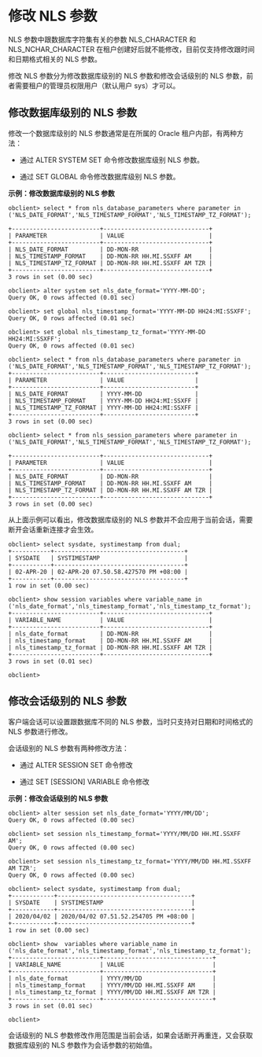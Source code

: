 修改 NLS 参数 
==============================



NLS 参数中跟数据库字符集有关的参数 NLS_CHARACTER 和 NLS_NCHAR_CHARACTER 在租户创建好后就不能修改，目前仅支持修改跟时间和日期格式相关的 NLS 参数。

修改 NLS 参数分为修改数据库级别的 NLS 参数和修改会话级别的 NLS 参数，前者需要租户的管理员权限用户（默认用户 sys）才可以。

修改数据库级别的 NLS 参数 
------------------------

修改一个数据库级别的 NLS 参数通常是在所属的 Oracle 租户内部，有两种方法： 

* 通过 ALTER SYSTEM SET 命令修改数据库级别 NLS 参数。

* 通过 SET GLOBAL 命令修改数据库级别 NLS 参数。






**示例：修改数据库级别的 NLS 参数** 

    obclient> select * from nls_database_parameters where parameter in ('NLS_DATE_FORMAT','NLS_TIMESTAMP_FORMAT','NLS_TIMESTAMP_TZ_FORMAT');
    
    +-------------------------+------------------------------+
    | PARAMETER               | VALUE                        |
    +-------------------------+------------------------------+
    | NLS_DATE_FORMAT         | DD-MON-RR                    |
    | NLS_TIMESTAMP_FORMAT    | DD-MON-RR HH.MI.SSXFF AM     |
    | NLS_TIMESTAMP_TZ_FORMAT | DD-MON-RR HH.MI.SSXFF AM TZR |
    +-------------------------+------------------------------+
    3 rows in set (0.00 sec)
    
    obclient> alter system set nls_date_format='YYYY-MM-DD';
    Query OK, 0 rows affected (0.01 sec)
    
    obclient> set global nls_timestamp_format='YYYY-MM-DD HH24:MI:SSXFF';
    Query OK, 0 rows affected (0.01 sec)
    
    obclient> set global nls_timestamp_tz_format='YYYY-MM-DD HH24:MI:SSXFF';
    Query OK, 0 rows affected (0.01 sec)
    
    obclient> select * from nls_database_parameters where parameter in ('NLS_DATE_FORMAT','NLS_TIMESTAMP_FORMAT','NLS_TIMESTAMP_TZ_FORMAT');
    +-------------------------+--------------------------+
    | PARAMETER               | VALUE                    |
    +-------------------------+--------------------------+
    | NLS_DATE_FORMAT         | YYYY-MM-DD               |
    | NLS_TIMESTAMP_FORMAT    | YYYY-MM-DD HH24:MI:SSXFF |
    | NLS_TIMESTAMP_TZ_FORMAT | YYYY-MM-DD HH24:MI:SSXFF |
    +-------------------------+--------------------------+
    3 rows in set (0.00 sec)
    
    obclient> select * from nls_session_parameters where parameter in ('NLS_DATE_FORMAT','NLS_TIMESTAMP_FORMAT','NLS_TIMESTAMP_TZ_FORMAT');
    
    +-------------------------+------------------------------+
    | PARAMETER               | VALUE                        |
    +-------------------------+------------------------------+
    | NLS_DATE_FORMAT         | DD-MON-RR                    |
    | NLS_TIMESTAMP_FORMAT    | DD-MON-RR HH.MI.SSXFF AM     |
    | NLS_TIMESTAMP_TZ_FORMAT | DD-MON-RR HH.MI.SSXFF AM TZR |
    +-------------------------+------------------------------+
    3 rows in set (0.00 sec)



从上面示例可以看出，修改数据库级别的 NLS 参数并不会应用于当前会话，需要断开会话重新连接才会生效。

    obclient> select sysdate, systimestamp from dual;
    +-----------+-------------------------------------+
    | SYSDATE   | SYSTIMESTAMP                        |
    +-----------+-------------------------------------+
    | 02-APR-20 | 02-APR-20 07.50.58.427570 PM +08:00 |
    +-----------+-------------------------------------+
    1 row in set (0.00 sec)
    
    obclient> show session variables where variable_name in ('nls_date_format','nls_timestamp_format','nls_timestamp_tz_format');
    +-------------------------+------------------------------+
    | VARIABLE_NAME           | VALUE                        |
    +-------------------------+------------------------------+
    | nls_date_format         | DD-MON-RR                    |
    | nls_timestamp_format    | DD-MON-RR HH.MI.SSXFF AM     |
    | nls_timestamp_tz_format | DD-MON-RR HH.MI.SSXFF AM TZR |
    +-------------------------+------------------------------+
    3 rows in set (0.01 sec)
    
    obclient>



修改会话级别的 NLS 参数 
-----------------------

客户端会话可以设置跟数据库不同的 NLS 参数，当时只支持对日期和时间格式的 NLS 参数进行修改。

会话级别的 NLS 参数有两种修改方法：

* 通过 ALTER SESSION SET 命令修改

* 通过 SET \[SESSION\] VARIABLE 命令修改






**示例：修改会话级别的 NLS 参数** 

    obclient> alter session set nls_date_format='YYYY/MM/DD';
    Query OK, 0 rows affected (0.00 sec)
    
    obclient> set session nls_timestamp_format='YYYY/MM/DD HH.MI.SSXFF AM';
    Query OK, 0 rows affected (0.00 sec)
    
    obclient> set session nls_timestamp_tz_format='YYYY/MM/DD HH.MI.SSXFF AM TZR';
    Query OK, 0 rows affected (0.00 sec)
    
    obclient> select sysdate, systimestamp from dual;
    +------------+--------------------------------------+
    | SYSDATE    | SYSTIMESTAMP                         |
    +------------+--------------------------------------+
    | 2020/04/02 | 2020/04/02 07.51.52.254705 PM +08:00 |
    +------------+--------------------------------------+
    1 row in set (0.00 sec)
    
    obclient> show  variables where variable_name in ('nls_date_format','nls_timestamp_format','nls_timestamp_tz_format');
    +-------------------------+-------------------------------+
    | VARIABLE_NAME           | VALUE                         |
    +-------------------------+-------------------------------+
    | nls_date_format         | YYYY/MM/DD                    |
    | nls_timestamp_format    | YYYY/MM/DD HH.MI.SSXFF AM     |
    | nls_timestamp_tz_format | YYYY/MM/DD HH.MI.SSXFF AM TZR |
    +-------------------------+-------------------------------+
    3 rows in set (0.01 sec)
    
    obclient>



会话级别的 NLS 参数修改作用范围是当前会话，如果会话断开再重连，又会获取数据库级别的 NLS 参数作为会话参数的初始值。
